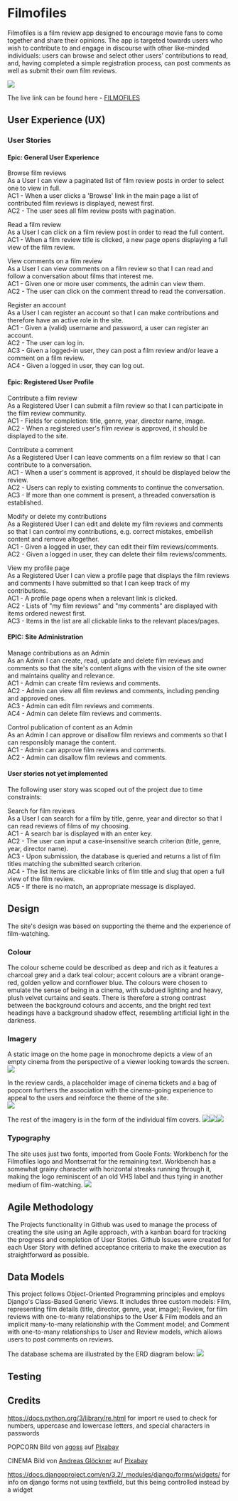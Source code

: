 # Filmofiles

Filmofiles is a film review app designed to encourage movie fans to come together and share their opinions. The app is targeted towards users who wish to contribute to and engage in discourse with other like-minded individuals: users can browse and select other users' contributions to read, and, having completed a simple registration process, can post comments as well as submit their own film reviews.<br>

<img src="README images/page-home.png">

The live link can be found here - [FILMOFILES](https://filmofiles-de31d62f91c0.herokuapp.com/)

## User Experience (UX)

### User Stories

#### Epic: General User Experience

Browse film reviews<br>
As a User I can view a paginated list of film review posts in order to select one to view in full.<br>
AC1 - When a user clicks a 'Browse' link in the main page a list of contributed film reviews is displayed, newest first.<br>
AC2 - The user sees all film review posts with pagination.<br>

Read a film review<br>
As a User I can click on a film review post in order to read the full content.<br>
AC1 - When a film review title is clicked, a new page opens displaying a full view of the film review.<br>

View comments on a film review<br>
As a User I can view comments on a film review so that I can read and follow a conversation about films that interest me.<br>
AC1 - Given one or more user comments, the admin can view them.<br>
AC2 - The user can click on the comment thread to read the conversation.<br>

Register an account<br>
As a User I can register an account so that I can make contributions and therefore have an active role in the site.<br>
AC1 - Given a (valid) username and password, a user can register an account.<br>
AC2 - The user can log in.<br>
AC3 - Given a logged-in user, they can post a film review and/or leave a comment on a film review.<br>
AC4 - Given a logged in user, they can log out.<br>

#### Epic: Registered User Profile

Contribute a film review<br>
As a Registered User I can submit a film review so that I can participate in the film review community.<br>
AC1 - Fields for completion: title, genre, year, director name, image.<br>
AC2 - When a registered user's film review is approved, it should be displayed to the site.<br>

Contribute a comment<br>
As a Registered User I can leave comments on a film review so that I can contribute to a conversation.<br>
AC1 - When a user's comment is approved, it should be displayed below the review.<br>
AC2 - Users can reply to existing comments to continue the conversation.<br>
AC3 - If more than one comment is present, a threaded conversation is established.<br>

Modify or delete my contributions<br>
As a Registered User I can edit and delete my film reviews and comments so that I can control my contributions, e.g. correct mistakes, embellish content and remove altogether.<br>
AC1 - Given a logged in user, they can edit their film reviews/comments.<br>
AC2 - Given a logged in user, they can delete their film reviews/comments.<br>

View my profile page<br>
As a Registered User I can view a profile page that displays the film reviews and comments I have submitted so that I can keep track of my contributions.<br>
AC1 - A profile page opens when a relevant link is clicked.<br>
AC2 - Lists of "my film reviews" and "my comments" are displayed with items ordered newest first.<br>
AC3 - Items in the list are all clickable links to the relevant places/pages.<br>

#### EPIC: Site Administration

Manage contributions as an Admin<br>
As an Admin I can create, read, update and delete film reviews and comments so that the site's content aligns with the vision of the site owner and maintains quality and relevance.<br>
AC1 - Admin can create film reviews and comments.<br>
AC2 - Admin can view all film reviews and comments, including pending and approved ones.<br>
AC3 - Admin can edit film reviews and comments.<br>
AC4 - Admin can delete film reviews and comments.<br>

Control publication of content as an Admin<br>
As an Admin I can approve or disallow film reviews and comments so that I can responsibly manage the content.<br>
AC1 - Admin can approve film reviews and comments.<br>
AC2 - Admin can disallow film reviews and comments.<br>

#### User stories not yet implemented

The following user story was scoped out of the project due to time constraints:

Search for film reviews<br>
As a User I can search for a film by title, genre, year and director so that I can read reviews of films of my choosing.<br>
AC1 - A search bar is displayed with an enter key.<br>
AC2 - The user can input a case-insensitive search criterion (title, genre, year, director name).<br>
AC3 - Upon submission, the database is queried and returns a list of film titles matching the submitted search criterion.<br>
AC4 - The list items are clickable links of film title and slug that open a full view of the film review.<br>
AC5 - If there is no match, an appropriate message is displayed.<br>

## Design

The site's design was based on supporting the theme and the experience of film-watching.

### Colour

The colour scheme could be described as deep and rich as it features a charcoal grey and a dark teal colour; accent colours are a vibrant orange-red, golden yellow and cornflower blue. The colours were chosen to emulate the sense of being in a cinema, with subdued lighting and heavy, plush velvet curtains and seats. There is therefore a strong contrast between the background colours and accents, and the bright red text headings have a background shadow effect, resembling artificial light in the darkness.

### Imagery
A static image on the home page in monochrome depicts a view of an empty cinema from the perspective of a viewer looking towards the screen.<br>
<img src="README images/movie-theater-4609877_1920.webp">

In the review cards, a placeholder image of cinema tickets and a bag of popcorn furthers the association with the cinema-going experience to appeal to the users and reinforce the theme of the site.<br>
<img src="README images/popcorn-898154_1280.png">

The rest of the imagery is in the form of the individual film covers.
<img src="README images/film-anatomy-of-a-fall.webp"><img src="README images/film-inglourious-basterds.webp."><img src="README images/the-village.webp">

### Typography

The site uses just two fonts, imported from Goole Fonts: Workbench for the Filmofiles logo and Montserrat for the remaining text. Workbench has a somewhat grainy character with horizontal streaks running through it, making the logo reminiscent of an old VHS label and thus tying in another medium of film-watching.
<img src="README images/logo-nav-items.png">


## Agile Methodology

The Projects functionality in Github was used to manage the process of creating the site using an Agile approach, with a kanban board for tracking the progress and completion of User Stories. Github Issues were created for each User Story with defined acceptance criteria to make the execution as straightforward as possible.


## Data Models

This project follows Object-Oriented Programming principles and employs Django's Class-Based Generic Views. It includes three custom models: Film, representing film details (title, director, genre, year, image); Review, for film reviews with one-to-many relationships to the User & Film models and an implicit many-to-many relationship with the Comment model; and Comment with one-to-many relationships to User and Review models, which allows users to post comments on reviews.

The database schema are illustrated by the ERD diagram below:
<img src="README images/ERD.png">


## Testing

## Credits
https://docs.python.org/3/library/re.html for import re used to check for numbers, uppercase and lowercase letters, and special characters in passwords

POPCORN Bild von <a href="https://pixabay.com/de/users/agoss-432408/?utm_source=link-attribution&utm_medium=referral&utm_campaign=image&utm_content=898154">agoss</a> auf <a href="https://pixabay.com/de//?utm_source=link-attribution&utm_medium=referral&utm_campaign=image&utm_content=898154">Pixabay</a>

CINEMA Bild von <a href="https://pixabay.com/de/users/onkelglocke-12931647/?utm_source=link-attribution&utm_medium=referral&utm_campaign=image&utm_content=4609877">Andreas Glöckner</a> auf <a href="https://pixabay.com/de//?utm_source=link-attribution&utm_medium=referral&utm_campaign=image&utm_content=4609877">Pixabay</a>

https://docs.djangoproject.com/en/3.2/_modules/django/forms/widgets/ for info on django forms not using textfield, but this being controlled instead by a widget